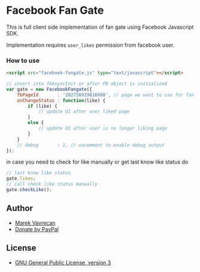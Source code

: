 # Facebook Fan Gate

This is full client side implementation of fan gate using Facebook Javascript SDK.

Implementation requires `user_likes` permission from facebook user.

### How to use
```html
<script src="facebook-fangate.js" type="text/javascript"></script>
```

```javascript
// insert into fbAsyncInit or after FB object is initialized
var gate = new FacebookFangate({
    fbPageId       : '202758919816608', // page we want to use for fan gate
    onChangeStatus : function(like) {
        if (like) {
            // update UI after user liked page
        }
        else {
            // update UI after user is no longer liking page
        }
    }
    // debug       : 1, // uncomment to enable debug output
});
```

in case you need to check for like manually or get last know like status do

```javascript
// last know like status
gate.likes;
// call check like status manually
gate.checkLike();
```

## Author
- [Marek Vavrecan](mailto:vavrecan@gmail.com)
- [Donate by PayPal](https://www.paypal.com/cgi-bin/webscr?cmd=_donations&business=DX479UBWGSMUG&lc=US&item_name=Friend%20List%20Watcher&currency_code=USD&bn=PP%2dDonationsBF%3abtn_donateCC_LG%2egif%3aNonHosted)

## License
- [GNU General Public License, version 3](http://www.gnu.org/licenses/gpl-3.0.html)